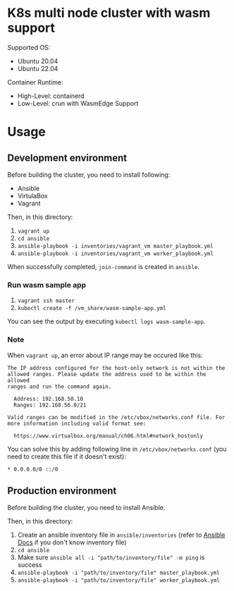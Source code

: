 # K8s multi node cluster with wasm support

Supported OS:
- Ubuntu 20.04
- Ubuntu 22.04

Container Runtime:
- High-Level: containerd
- Low-Level: crun with WasmEdge Support

# Usage

## Development environment

Before building the cluster, you need to install following:

- Ansible
- VirtulaBox
- Vagrant

Then, in this directory:

1. `vagrant up`
2. `cd ansible`
3. `ansible-playbook -i inventories/vagrant_vm master_playbook.yml`
4. `ansible-playbook -i inventories/vagrant_vm worker_playbook.yml`

When successfully completed, `join-command` is created in `ansible`.

### Run wasm sample app

1. `vagrant ssh master`
2. `kubectl create -f /vm_share/wasm-sample-app.yml`

You can see the output by executing `kubectl logs wasm-sample-app`.

### Note

When `vagrant up`, an error about IP range may be occured like this:

```
The IP address configured for the host-only network is not within the
allowed ranges. Please update the address used to be within the allowed
ranges and run the command again.

  Address: 192.168.50.10
  Ranges: 192.168.56.0/21

Valid ranges can be modified in the /etc/vbox/networks.conf file. For
more information including valid format see:

  https://www.virtualbox.org/manual/ch06.html#network_hostonly
```
You can solve this by adding following line in `/etc/vbox/networks.conf` (you need to create this file if it doesn't exist):

`* 0.0.0.0/0 ::/0`

## Production environment

Before building the cluster, you need to install Ansible.

Then, in this directory:

1. Create an ansible inventory file in `ansible/inventories` (refer to [Ansible Docs] if you don't know inventory file)
3. `cd ansible`
4. Make sure `ansible all -i "path/to/inventory/file" -m ping` is success
5. `ansible-playbook -i "path/to/inventory/file" master_playbook.yml`
6. `ansible-playbook -i "path/to/inventory/file" worker_playbook.yml`


[Ansible Docs]: https://docs.ansible.com/ansible/latest/user_guide/intro_inventory.html
